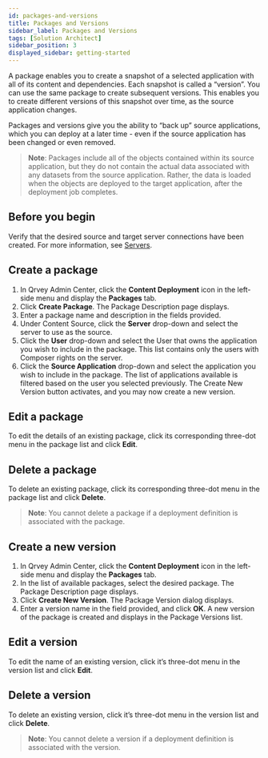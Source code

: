 ```yaml
---
id: packages-and-versions 
title: Packages and Versions
sidebar_label: Packages and Versions
tags: [Solution Architect]
sidebar_position: 3
displayed_sidebar: getting-started
---
```


<div style={{textAlign: "justify"}}>

A package enables you to create a snapshot of a selected application with all of its content and dependencies. Each snapshot is called a “version”. You can use the same package to create subsequent versions. This enables you to create different versions of this snapshot over time, as the source application changes.

Packages and versions give you the ability to “back up” source applications, which you can deploy at a later time - even if the source application has been changed or even removed. 

> **Note**: Packages include all of the objects contained within its source application, but they do not contain the actual data associated with any datasets from the source application.  Rather, the data is loaded when the objects are deployed to the target application, after the deployment job completes. 

## Before you begin
Verify that the desired source and target server connections have been created. For more information, see [Servers](./servers.md).
 
## Create a package
1. In Qrvey Admin Center, click the **Content Deployment** icon in the left-side menu and display the **Packages** tab. 
2. Click **Create Package**. The Package Description page displays. 
3. Enter a package name and description in the fields provided. 
4. Under Content Source, click the **Server** drop-down and select the server to use as the source. 
5. Click the **User** drop-down and select the User that owns the application you wish to include in the package. This list contains only the users with Composer rights on the server. 
6. Click the **Source Application** drop-down and select the application you wish to include in the package. The list of applications available is filtered based on the user you selected previously. The Create New Version button activates, and you may now create a new version. 

## Edit a package
To edit the details of an existing package, click its corresponding three-dot menu in the package list and click **Edit**. 

## Delete a package
To delete an existing package, click its corresponding three-dot menu in the package list and click **Delete**. 

>**Note**: You cannot delete a package if a deployment definition is associated with the package.

## Create a new version
1. In Qrvey Admin Center, click the **Content Deployment** icon in the left-side menu and display the **Packages** tab. 
2. In the list of available packages, select the desired package. The Package Description page displays.  
3. Click **Create New Version**. The Package Version dialog displays. 
4. Enter a version name in the field provided, and click **OK**. A new version of the package is created and displays in the Package Versions list. 

## Edit a version
To edit the name of an existing version, click it’s three-dot menu in the version list and click **Edit**. 

## Delete a version
To delete an existing version, click it’s three-dot menu in the version list and click **Delete**. 

>**Note**: You cannot delete a version if a deployment definition is associated with the version.


</div>